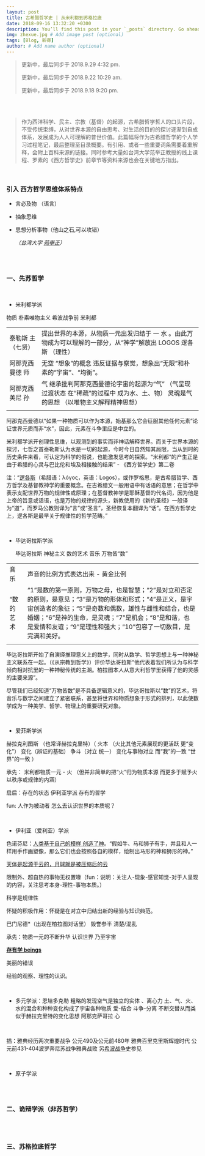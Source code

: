 ```yaml
---
layout: post
title: 古希腊哲学史 | 从米利都到苏格拉底
date: 2018-09-16 13:32:20 +0300
description: You’ll find this post in your `_posts` directory. Go ahead and edit it and re-build the site to see your changes. # Add post description (optional)
img: zhexue.jpg # Add image post (optional)
tags: [Blog, 新得]
author: # Add name author (optional)
---
```




> 更新中，最后同步于  2018.9.29 4:32 pm.
>
> 更新中，最后同步于  2018.9.22 10:29 am.
>
> 更新中，最后同步于  2018.9.18 9:20 pm.

<br/>

<br/>

> 作为西洋科学、民主、宗教（基督）的起源，古希腊哲学哲人的口头片段，不受传统束缚，从对世界本源的自由思考、对生活的目的的探讨逐渐到自成体系，发展成为人人可理解的普世价值。此篇幅将作为古希腊哲学的个人学习过程笔记，最后整理至目录概要。有引用、或者一些重要词条需要着重解释，会附上百科来源的链接。同时参考大量如台湾大学范举正教授的线上课程、罗素的《西方哲学史》前章节等资料来源也会在关键地方指出。
>

<br/>



### 引入 西方哲学思维体系特点

* 言必及物 （语言）

* 抽象思维

* 思想分析事物（他山之石,可以攻错）

  *（台湾大学 [苑舉正](https://www.coursera.org/instructor/yuann)）*

<br/>

<br/>

### **一、先苏哲学**

<br/>



* 米利都学派

物质  朴素唯物主义  希波战争前  米利都

|                     |                                                              |
| :------------------ | ------------------------------------------------------------ |
| 泰勒斯  主 （七贤） | 提出世界的本源，从物质一元出发归结于 一 水 。由此万物成为可以理解的一部分，从“神学”解放出 LOGOS 逻各斯 （理性） |
| 阿那克西曼德 师     | 无空   “想象”的概念 违反证据与察觉，想象出“无限”和朴素的“宇宙”、“均衡”。 |
| 阿那克西美尼 孙     | 气 继承批判阿那克西曼德论宇宙的起源为“气” （气呈现过渡状态 在“稀疏”的过程中 成为水、土、物） 灵魂是气的思想 （以唯物主义解释精神思想） |
|                     |                                                              |

阿那克西曼德以“如果一种物质可以作为本源，始基那么它会征服其他任何元素”论证世界元质而非“水”，因此，元素在斗争里应是中立的。

米利都学派开创理性思维，以观测到的事实而非神话解释世界。而关于世界本源的探讨，七哲之首泰勒斯认为水是一切的起源，今时今日自然知其局限，当从到时的历史条件来看，可认定为科学的假说，也能激发思考的探索。“米利都”的产生正是由于希腊的心灵与巴比伦和埃及相接触的结果” - 《西方哲学史》第二卷

注：“[逻各斯](https://zh.wikipedia.org/wiki/%E9%82%8F%E5%90%84%E6%96%AF)（希腊语：λόγος，英语：Logos），或作罗格思，是古希腊哲学、西方哲学及基督教神学的重要概念。在古希腊文一般用语中有话语的意思；在哲学中表示支配世界万物的规律性或原理；在基督教神学是耶稣基督的代名词，因为他是上帝的旨意或话语，也是万物的规律的源头，新教使用的《新约圣经》一般译为“道”，而罗马公教则译为“言”或“圣言”，圣经恢复本翻译为“话”。在西方哲学史上，逻各斯是最早关于规律性的哲学范畴。”

<br/>



* 毕达哥拉斯学派



  毕达哥拉斯 神秘主义 数的艺术 音乐 万物皆“数”

|           |                                                              |
| --------- | ------------------------------------------------------------ |
| 音乐      | 声音的比例方式表达出来 - 黄金比例                            |
| “数的艺术 | “1”是数的第一原则，万物之母，也是智慧；“2”是对立和否定的原则，是意见；“3”是万物的形体和形式；“4”是正义，是宇宙创造者的象征；“5”是奇数和偶数，雄性与雌性和结合，也是婚姻；“6”是神的生命，是灵魂；“7”是机会；“8”是和谐，也是爱情和友谊；“9”是理性和强大；“10”包容了一切数目，是完满和美好。 |
|           |                                                              |

毕达哥拉斯开始了自演绎推理意义上的数学，同时从数学、哲学思想上与一种神秘主义联系在一起。（《从宗教到哲学》）评价毕达哥拉斯“他代表着我们所认为与科学倾向相对抗里的一种神秘传统的主潮。柏拉图本人从意大利哲学里获得了他的灵感的主要来源”。

尽管我们已经知道“万物皆数”是不具备逻辑意义的，毕达哥拉斯以“数”的艺术，将音乐与数学之间建立了紧密联系，甚至将世界和物质想象于形式的排列，以此使数学成为一种美学、哲学、物理上的重要研究对象。

<br/>




* 爱菲斯学派

赫拉克利图斯 （也常译赫拉克里特）（  火本 （火比其他元素展现的更活跃 更“变化”）   变化（辨证的基础）   争斗（对立 统一）  变化与事物对立 而“我”的一致 “世界”的一致 ）

承先： 米利都物质一元 - 火 （但并非简单的把“火”归为物质本源 而更多于赋予火以秩序或规律的内涵）

启后：存在的状态 伊利亚学派 存有的哲学

fun:  人作为被动者 怎么去认识世界的本质呢？ 

<br/>




* 伊利亚（爱利亚）学派



色诺芬尼：<u>人类基于自己的模样 创造了神</u>。“假如牛、马和狮子有手，并且和人一样用手作画塑像，那么它们也会按照各自的模样，绘制出马形的神和狮形的神。”

[天体是起源于云的，月球就是被压缩后的云](https://zh.wikipedia.org/wiki/%E8%89%B2%E8%AF%BA%E8%8A%AC%E5%B0%BC)

限制外、超自热的事物无权置喙（fun：说明：关注人-现象-感官知觉-对于人呈现的内容，关注思考本身-理性-事物本质。）

科学是规律性

怀疑的积极作用：怀疑是在对立中归结出新的经验与知识典范。

巴门尼德*（出现在柏拉图对话里） 毁誉参半 清楚/混乱

承先：物质一元的不断升华 认识世界 乃至宇宙

<u>**存有学 beings**</u> 

美丽的错误

经验的观察、理性的认识。

<br/>



* 多元学派：恩培多克勒 粗略的发现空气是独立的实体 、离心力  土、气、火、水的混合和种种变化构成了宇宙各种物质 爱-结合 斗争-分离 不断交替从而类似于赫拉克里特的变化思想 阿那克萨哥拉 心

<br/>



插：雅典经历两次重要战争 公元490及公元前480年 雅典百里克里斯辉煌时代 公元前431-404波罗奔尼苏战争雅典战败 另[希波战争](https://baike.baidu.com/item/%E6%B3%A2%E5%B8%8C%E6%88%98%E4%BA%89/3400546?fr=aladdin)史参见

<br/>

* 原子学派

<br/>

<br/>

### **二、诡辩学派（非苏哲学）**

<br/>

<br/>

### **三、苏格拉底哲学**



